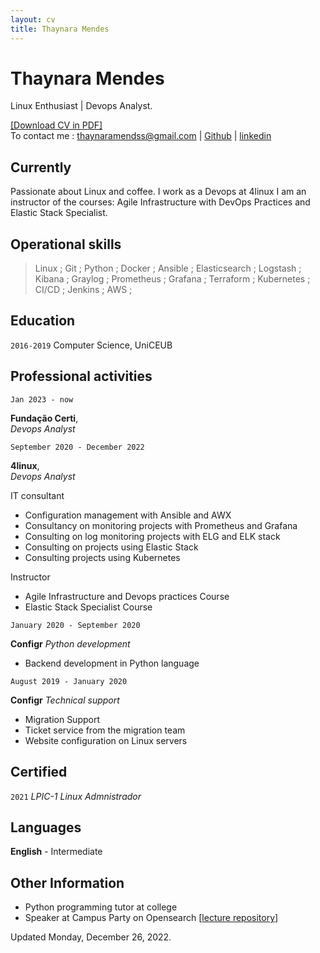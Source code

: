 ```yaml
---
layout: cv
title: Thaynara Mendes
---
```


# Thaynara Mendes
Linux Enthusiast | Devops Analyst.

<div id="webaddress">
<a href="https://thaycafe.github.io/cv/ThaynaraMendes_CV.pdf">[Download CV in PDF]</a>
</div>


<div id="webaddress">
To contact me : <a href="mailto:thaynaramendss@gmail.com">thaynaramendss@gmail.com</a>
| <a href="https://github.com/thaycafe">Github</a>
| <a href="https://www.linkedin.com/in/thaynaramendss/">linkedin</a>
</div>


## Currently

Passionate about Linux and coffee. I work as a Devops at 4linux I am an instructor of the courses: Agile Infrastructure with DevOps Practices and Elastic Stack Specialist.

## Operational skills

> Linux ; Git ; Python ; Docker ; Ansible ; Elasticsearch ; Logstash ; Kibana ; Graylog ; Prometheus ; Grafana ; Terraform ; Kubernetes ; CI/CD ; Jenkins ; AWS ;


## Education

`2016-2019` Computer Science, UniCEUB


## Professional activities

`Jan 2023 - now`

__Fundação Certi__,   
_Devops Analyst_



`September 2020 - December 2022`

__4linux__,   
_Devops Analyst_

IT consultant
 - Configuration management with Ansible and AWX
 - Consultancy on monitoring projects with Prometheus and Grafana
 - Consulting on log monitoring projects with ELG and ELK stack
 - Consulting on projects using Elastic Stack
 - Consulting projects using Kubernetes

Instructor
 - Agile Infrastructure and Devops practices Course
 - Elastic Stack Specialist Course


`January 2020 - September 2020`

__Configr__
_Python development_

- Backend development in Python language


`August 2019 - January 2020`

__Configr__
_Technical support_

- Migration Support
- Ticket service from the migration team
- Website configuration on Linux servers



## Certified

`2021`  _LPIC-1 Linux Admnistrador_


## Languages

__English__ - Intermediate


## Other Information

- Python programming tutor at college
- Speaker at Campus Party on Opensearch [[lecture repository](https://github.com/thaycafe/opensearch_lab_CPGO)]

<div id="footer">
Updated Monday, December 26, 2022.
</div>

